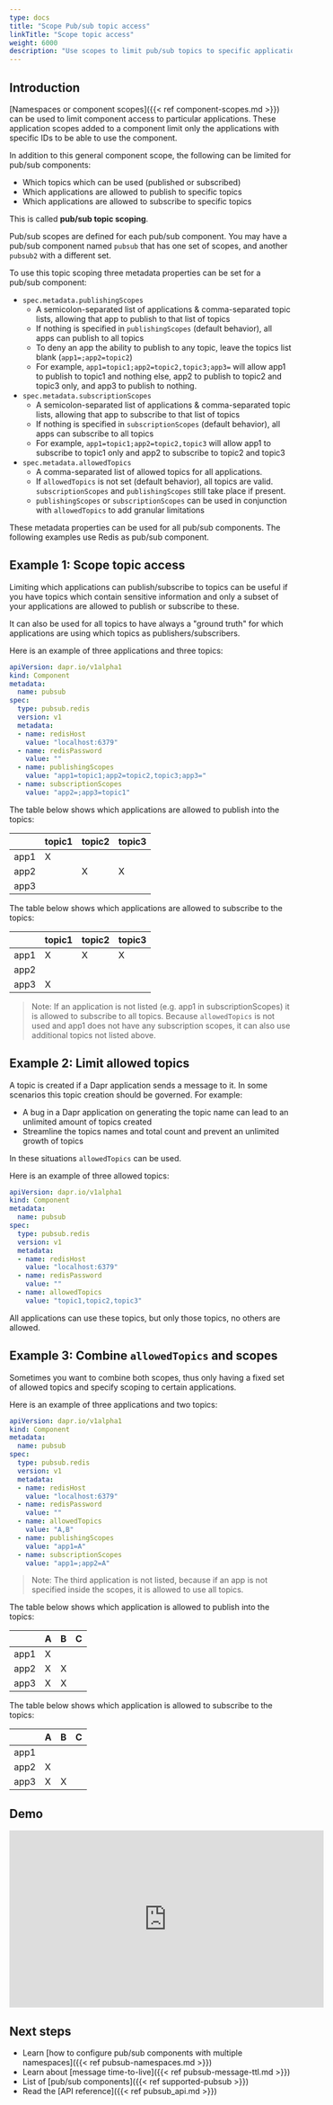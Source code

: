 ```yaml
---
type: docs
title: "Scope Pub/sub topic access"
linkTitle: "Scope topic access"
weight: 6000
description: "Use scopes to limit pub/sub topics to specific applications"
---
```


## Introduction

[Namespaces or component scopes]({{< ref component-scopes.md >}}) can be used to limit component access to particular applications. These application scopes added to a component limit only the applications with specific IDs to be able to use the component.

In addition to this general component scope, the following can be limited for pub/sub components:
- Which topics which can be used (published or subscribed)
- Which applications are allowed to publish to specific topics
- Which applications are allowed to subscribe to specific topics

This is called **pub/sub topic scoping**.

Pub/sub scopes are defined for each pub/sub component.  You may have a pub/sub component named `pubsub` that has one set of scopes, and another `pubsub2` with a different set.

To use this topic scoping three metadata properties can be set for a pub/sub component:
- `spec.metadata.publishingScopes`
  - A semicolon-separated list of applications & comma-separated topic lists, allowing that app to publish to that list of topics
  - If nothing is specified in `publishingScopes` (default behavior), all apps can publish to all topics
  - To deny an app the ability to publish to any topic, leave the topics list blank (`app1=;app2=topic2`)
  - For example, `app1=topic1;app2=topic2,topic3;app3=` will allow app1 to publish to topic1 and nothing else, app2 to publish to topic2 and topic3 only, and app3 to publish to nothing.
- `spec.metadata.subscriptionScopes`
  - A semicolon-separated list of applications & comma-separated topic lists, allowing that app to subscribe to that list of topics
  - If nothing is specified in `subscriptionScopes` (default behavior), all apps can subscribe to all topics
  - For example, `app1=topic1;app2=topic2,topic3` will allow app1 to subscribe to topic1 only and app2 to subscribe to topic2 and topic3
- `spec.metadata.allowedTopics`
  - A comma-separated list of allowed topics for all applications.
  - If `allowedTopics` is not set (default behavior), all topics are valid. `subscriptionScopes` and `publishingScopes` still take place if present.
  - `publishingScopes` or `subscriptionScopes` can be used in conjunction with `allowedTopics` to add granular limitations

These metadata properties can be used for all pub/sub components. The following examples use Redis as pub/sub component.

## Example 1: Scope topic access

Limiting which applications can publish/subscribe to topics can be useful if you have topics which contain sensitive information and only a subset of your applications are allowed to publish or subscribe to these.

It can also be used for all topics to have always a "ground truth" for which applications are using which topics as publishers/subscribers.

Here is an example of three applications and three topics:
```yaml
apiVersion: dapr.io/v1alpha1
kind: Component
metadata:
  name: pubsub
spec:
  type: pubsub.redis
  version: v1
  metadata:
  - name: redisHost
    value: "localhost:6379"
  - name: redisPassword
    value: ""
  - name: publishingScopes
    value: "app1=topic1;app2=topic2,topic3;app3="
  - name: subscriptionScopes
    value: "app2=;app3=topic1"
```

The table below shows which applications are allowed to publish into the topics:

|      | topic1 | topic2 | topic3 |
|------|--------|--------|--------|
| app1 | X      |        |        |
| app2 |        | X      | X      |
| app3 |        |        |        |

The table below shows which applications are allowed to subscribe to the topics:

|      | topic1 | topic2 | topic3 |
|------|--------|--------|--------|
| app1 | X      | X      | X      |
| app2 |        |        |        |
| app3 | X      |        |        |

> Note: If an application is not listed (e.g. app1 in subscriptionScopes) it is allowed to subscribe to all topics. Because `allowedTopics` is not used and app1 does not have any subscription scopes, it can also use additional topics not listed above.

## Example 2: Limit allowed topics

A topic is created if a Dapr application sends a message to it. In some scenarios this topic creation should be governed. For example:
- A bug in a Dapr application on generating the topic name can lead to an unlimited amount of topics created
- Streamline the topics names and total count and prevent an unlimited growth of topics

In these situations `allowedTopics` can be used.

Here is an example of three allowed topics:
```yaml
apiVersion: dapr.io/v1alpha1
kind: Component
metadata:
  name: pubsub
spec:
  type: pubsub.redis
  version: v1
  metadata:
  - name: redisHost
    value: "localhost:6379"
  - name: redisPassword
    value: ""
  - name: allowedTopics
    value: "topic1,topic2,topic3"
```

All applications can use these topics, but only those topics, no others are allowed.

## Example 3: Combine `allowedTopics` and scopes

Sometimes you want to combine both scopes, thus only having a fixed set of allowed topics and specify scoping to certain applications.

Here is an example of three applications and two topics:
```yaml
apiVersion: dapr.io/v1alpha1
kind: Component
metadata:
  name: pubsub
spec:
  type: pubsub.redis
  version: v1
  metadata:
  - name: redisHost
    value: "localhost:6379"
  - name: redisPassword
    value: ""
  - name: allowedTopics
    value: "A,B"
  - name: publishingScopes
    value: "app1=A"
  - name: subscriptionScopes
    value: "app1=;app2=A"
```

> Note: The third application is not listed, because if an app is not specified inside the scopes, it is allowed to use all topics.

The table below shows which application is allowed to publish into the topics:

|      | A | B | C |
|------|---|---|---|
| app1 | X |   |   |
| app2 | X | X |   |
| app3 | X | X |   |

The table below shows which application is allowed to subscribe to the topics:

|      | A | B | C |
|------|---|---|---|
| app1 |   |   |   |
| app2 | X |   |   |
| app3 | X | X |   |


## Demo

<div class="embed-responsive embed-responsive-16by9">
<iframe width="560" height="315" src="https://www.youtube-nocookie.com/embed/7VdWBBGcbHQ?start=513" frameborder="0" allow="accelerometer; autoplay; clipboard-write; encrypted-media; gyroscope; picture-in-picture" allowfullscreen></iframe>
</div>

## Next steps

- Learn [how to configure pub/sub components with multiple namespaces]({{< ref pubsub-namespaces.md >}})
- Learn about [message time-to-live]({{< ref pubsub-message-ttl.md >}})
- List of [pub/sub components]({{< ref supported-pubsub >}})
- Read the [API reference]({{< ref pubsub_api.md >}})